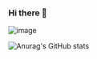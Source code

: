 ### Hi there 👋


<!--
**KimJeHee/KimJeHee** is a ✨ _special_ ✨ repository because its `README.md` (this file) appears on your GitHub profile.

Here are some ideas to get you started:

- 🔭 I’m currently working on ...
- 🌱 I’m currently learning ...
- 👯 I’m looking to collaborate on ...
- 🤔 I’m looking for help with ...
- 💬 Ask me about ...
- 📫 How to reach me: ...
- 😄 Pronouns: ...
- ⚡ Fun fact: ...

-->


![image](https://user-images.githubusercontent.com/79096475/160257733-fb399ea3-006d-4a5f-be71-8af4766804f0.png)

![Anurag's GitHub stats](https://github-readme-stats.vercel.app/api?username=anuraghazra&show_icons=true&theme=radical)
